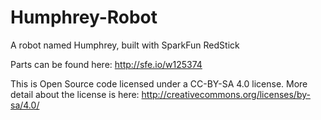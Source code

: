 # Humphrey-Robot
A robot named Humphrey, built with SparkFun RedStick

Parts can be found here: http://sfe.io/w125374

This is Open Source code licensed under a CC-BY-SA 4.0 license. More detail about the license is here: http://creativecommons.org/licenses/by-sa/4.0/
